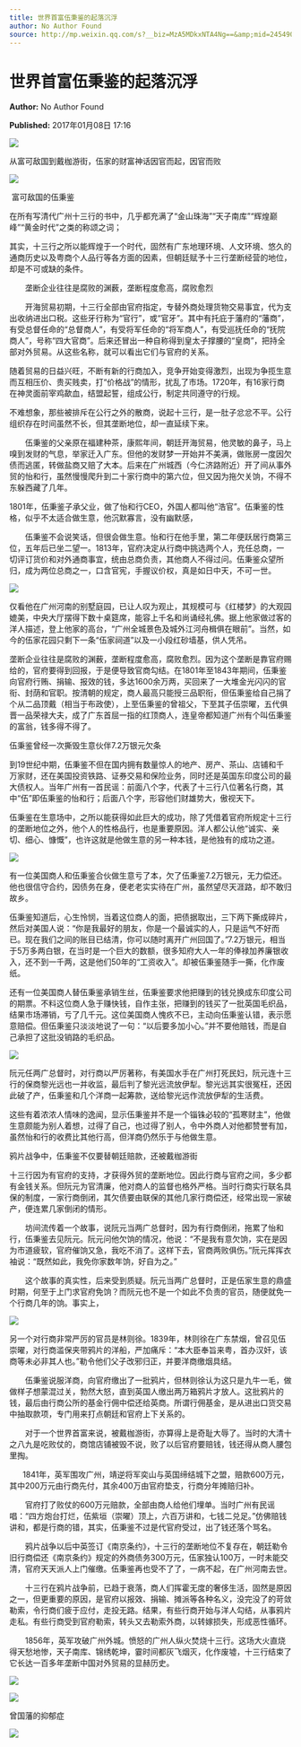 ```yaml
---
title: 世界首富伍秉鉴的起落沉浮
author: No Author Found
source: http://mp.weixin.qq.com/s?__biz=MzA5MDkxNTA4Ng==&amp;mid=2454905167&amp;idx=1&amp;sn=6500607680946d5c0db2f7364fcd44ca&amp;chksm=87a2292eb0d5a038c412d2000dab9cc3e3ea84abcc72d58d8263464a34a5854ce64d2b426218&poc_token=HJ_Do2ejHyO-wNZGG8Q1S8FdPgy1YBBEob-nUEme
---
```


# 世界首富伍秉鉴的起落沉浮

**Author:** No Author Found

**Published:** 2017年01月08日 17:16

![](http://mmbiz.qpic.cn/mmbiz_jpg/PJWG74pLsMY6VjSs8icl92DouG8adAGS0ibIkmicA6dYrXchQel1ic3LTtD572I9r9sbW2tOnBvpibgicAXRcdc4p5aA/0?wx_fmt=jpeg)

从富可敌国到戴枷游街，伍家的财富神话因官而起，因官而败

![](http://mmbiz.qpic.cn/mmbiz_jpg/PJWG74pLsMY4VQ1uY2vDCFBnNYZbic8poYbvmcVgdA4DyBIpibxdScjW6JzibxtQVpqLDHkg0xibicibJAXpJg5Y8wJA/0?wx_fmt=jpeg)



 富可敌国的伍秉鉴

在所有写清代广州十三行的书中，几乎都充满了“金山珠海”“天子南库”“辉煌巅峰”“黄金时代”之类的称颂之词；

其实，十三行之所以能辉煌于一个时代，固然有广东地理环境、人文环境、悠久的通商历史以及粤商个人品行等各方面的因素，但朝廷赋予十三行垄断经营的地位，却是不可或缺的条件。



　　垄断企业往往是腐败的渊薮，垄断程度愈高，腐败愈烈



　　开海贸易初期，十三行全部由官府指定，专替外商处理货物交易事宜，代为支出收纳进出口税。这些牙行称为“官行”，或“官牙”。其中有托庇于藩府的“藩商”，有受总督任命的“总督商人”，有受将军任命的“将军商人”，有受巡抚任命的“抚院商人”，号称“四大官商”。后来还冒出一种自称得到皇太子撑腰的“皇商”，把持全部对外贸易。从这些名称，就可以看出它们与官府的关系。

随着贸易的日益兴旺，不断有新的行商加入，竞争开始变得激烈，出现为争揽生意而互相压价、贵买贱卖，打“价格战”的情形，扰乱了市场。1720年，有16家行商在神灵面前宰鸡歃血，结盟起誓，组成公行，制定共同遵守的行规。

不难想象，那些被排斥在公行之外的散商，说起十三行，是一肚子忿忿不平。公行组织存在时间虽然不长，但其垄断地位，却一直延续下来。



　　伍秉鉴的父亲原在福建种茶，康熙年间，朝廷开海贸易，他灵敏的鼻子，马上嗅到发财的气息，举家迁入广东。但他的发财梦一开始并不美满，做账房一度因欠债而逃匿，转做盐商又赔了大本。后来在广州城西（今仁济路附近）开了间从事外贸的怡和行，虽然慢慢爬升到二十家行商中的第六位，但又因为拖欠关饷，不得不东躲西藏了几年。

1801年，伍秉鉴子承父业，做了怡和行CEO，外国人都叫他“浩官”。伍秉鉴的性格，似乎不太适合做生意，他沉默寡言，没有幽默感，



　　伍秉鉴不会说笑话，但很会做生意。怡和行在他手里，第二年便跃居行商第三位，五年后已坐二望一。1813年，官府决定从行商中挑选两个人，充任总商，一切评订货价和对外通商事宜，统由总商负责，其他商人不得过问。伍秉鉴众望所归，成为两位总商之一，口含官宪，手握议价权，真是如日中天，不可一世。

![](http://mmbiz.qpic.cn/mmbiz_jpg/PJWG74pLsMY4VQ1uY2vDCFBnNYZbic8pokTXQHpxJA0lFib16iawsRPiasMBNvQkGRLEgAQEt7zyROnKaBj7SeOgTA/0?wx_fmt=jpeg)

仅看他在广州河南的别墅庭园，已让人叹为观止，其规模可与《红楼梦》的大观园媲美，中央大厅摆得下数十桌筵席，能容上千名和尚诵经礼佛。据上他家做过客的洋人描述，登上他家的高台，“广州全城景色及城外江河舟楫俱在眼前”。当然，如今的伍家花园只剩下一条“伍家祠道”以及一小段红砂墙基，供人凭吊。

垄断企业往往是腐败的渊薮，垄断程度愈高，腐败愈烈。因为这个垄断是靠官府赐给的，官府要得到回报，于是便导致官商勾结。在1801年至1843年期间，伍秉鉴向官府行贿、捐输、报效的钱，多达1600余万两，买回来了一大堆金光闪闪的官衔、封荫和官职。按清朝的规定，商人最高只能授三品职衔，但伍秉鉴给自己捐了个从二品顶戴（相当于布政使），上至伍秉鉴的曾祖父，下至其子伍崇曜，五代俱晋一品荣禄大夫，成了广东首屈一指的红顶商人，连皇帝都知道广州有个叫伍秉鉴的富翁，钱多得不得了。

伍秉鉴曾经一次撕毁生意伙伴7.2万银元欠条

到19世纪中期，伍秉鉴不但在国内拥有数量惊人的地产、房产、茶山、店铺和千万家财，还在美国投资铁路、证券交易和保险业务，同时还是英国东印度公司的最大债权人。当年广州有一首民谣：前面八个字，代表了十三行八位著名行商，其中“伍”即伍秉鉴的怡和行；后面八个字，形容他们财雄势大，傲视天下。

伍秉鉴在生意场中，之所以能获得如此巨大的成功，除了凭借着官府所规定十三行的垄断地位之外，他个人的性格品行，也是重要原因。洋人都公认他“诚实、亲切、细心、慷慨”，也许这就是他做生意的另一种本钱，是他独有的成功之道。

![](http://mmbiz.qpic.cn/mmbiz_jpg/PJWG74pLsMY4VQ1uY2vDCFBnNYZbic8po9xiaqicHFbJufcfKibSIyw9jeWw0ycdOOw5mCcuJwzBIl9Ip6mWRzxaMw/0?wx_fmt=jpeg)

有一位美国商人和伍秉鉴合伙做生意亏了本，欠了伍秉鉴7.2万银元，无力偿还。他也很信守合约，因债务在身，便老老实实待在广州，虽然望尽天涯路，却不敢归故乡。

伍秉鉴知道后，心生怜悯，当着这位商人的面，把债据取出，三下两下撕成碎片，然后对美国人说：“你是我最好的朋友，你是一个最诚实的人，只是运气不好而已。现在我们之间的账目已结清，你可以随时离开广州回国了。”7.2万银元，相当于5万多两白银，在当时是一个巨大的数额，很多知府大人一年的俸禄加养廉银收入，还不到一千两，这是他们50年的“工资收入”。却被伍秉鉴随手一撕，化作废纸。

还有一位美国商人替伍秉鉴承销生丝，伍秉鉴要求他把赚到的钱兑换成东印度公司的期票。不料这位商人急于赚快钱，自作主张，把赚到的钱买了一批英国毛织品，结果市场滞销，亏了几千元。这位美国商人愧疚不已，主动向伍秉鉴认错，表示愿意赔偿。但伍秉鉴只淡淡地说了一句：“以后要多加小心。”并不要他赔钱，而是自己承担了这批没销路的毛织品。



![](http://mmbiz.qpic.cn/mmbiz_jpg/PJWG74pLsMY4VQ1uY2vDCFBnNYZbic8poUcOdOsOnp5O2xmXONDiauRq6PibHuvtAqTNwJ7UnEVYAJzc36BHLqIXw/0?wx_fmt=jpeg)

阮元任两广总督时，对行商以严厉著称，有美国水手在广州打死民妇，阮元连十三行的保商黎光远也一并收监，最后判了黎光远流放伊犁。黎光远其实很冤枉，还因此破了产，伍秉鉴和几个洋商一起筹款，送给黎光远作流放伊犁的生活费。

这些有着浓浓人情味的逸闻，显示伍秉鉴并不是一个锱铢必较的“孤寒财主”，他做生意颇能为别人着想，过得了自己，也过得了别人，令中外商人对他都赞誉有加，虽然怡和行的收费比其他行高，但洋商仍然乐于与他做生意。

鸦片战争中，伍秉鉴不仅要替朝廷赔款，还被戴枷游街

十三行因为有官府的支持，才获得外贸的垄断地位。因此行商与官府之间，多少都有金钱关系。但阮元为官清廉，他对商人的监督也格外严格。当时行商实行联名具保的制度，一家行商倒闭，其欠债要由联保的其他几家行商偿还，经常出现一家破产，便连累几家倒闭的情形。



　　坊间流传着一个故事，说阮元当两广总督时，因为有行商倒闭，拖累了怡和行，伍秉鉴去见阮元。阮元问他欠饷的情况，他说：“不是我有意欠饷，实在是因为市道疲软，官府催饷又急，我吃不消了。这样下去，官商两败俱伤。”阮元挥挥衣袖说：“既然如此，我免你家数年饷，好自为之。”



　　这个故事的真实性，后来受到质疑。阮元当两广总督时，正是伍家生意的鼎盛时期，何至于上门求官府免饷？而阮元也不是一个如此不负责的官员，随便就免一个行商几年的饷。事实上，



![](http://mmbiz.qpic.cn/mmbiz_jpg/PJWG74pLsMY4VQ1uY2vDCFBnNYZbic8poAxZnlAIOIWHAibmBeC2315xZ1kJ8BYKzxjGFN1axUtLSaCS1uib98AicA/0?wx_fmt=jpeg)

另一个对行商非常严厉的官员是林则徐。1839年，林则徐在广东禁烟，曾召见伍崇曜，对行商滥保夹带鸦片的洋船，严加痛斥：“本大臣奉旨来粤，首办汉奸，该商等未必非其人也。”勒令他们父子改邪归正，并要洋商缴烟具结。



　　伍秉鉴说服洋商，向官府缴出了一批鸦片，但林则徐认为这只是九牛一毛，做做样子想蒙混过关，勃然大怒，直到英国人缴出两万箱鸦片才放人。这批鸦片的钱，最后由行商公所的基金行佣中偿还给英商。所谓行佣基金，是从进出口货交易中抽取款项，专门用来打点朝廷和官府上下关系的。



　　对于一个世界首富来说，被戴枷游街，亦算得上是奇耻大辱了。当时的大清十之八九是吃败仗的，商馆店铺被毁不说，败了以后官府要赔钱，钱还得从商人腰包里掏。



      1841年，英军围攻广州，靖逆将军奕山与英国缔结城下之盟，赔款600万元，其中200万元由行商先付，其余400万由官府垫支，行商分年摊赔归补。



　　官府打了败仗的600万元赔款，全部由商人给他们埋单。当时广州有民谣唱：“四方炮台打烂，伍紫垣（崇曜）顶上，六百万讲和，七钱二兑足。”仿佛赔钱讲和，都是行商的错，其实，伍秉鉴不过是代官府受过，出了钱还落个骂名。



　　鸦片战争以后中英签订《南京条约》，十三行的垄断地位不复存在，朝廷勒令旧行商偿还《南京条约》规定的外商债务300万元，伍家独认100万，一时未能交清，官府天天派人上门催缴。伍秉鉴再也受不了了，一病不起，在广州河南去世。



　　十三行在鸦片战争前，已趋于衰落，商人们挥霍无度的奢侈生活，固然是原因之一，但更重要的原因，是官府以报效、捐输、摊派等各种名义，没完没了的苛敛勒索，令行商们疲于应付，走投无路。结果，有些行商开始与洋人勾结，从事鸦片走私。有些行商受到官府勒索，转头又去勒索外商，以转嫁损失，形成恶性循环。



　　1856年，英军攻破广州外城。愤怒的广州人纵火焚烧十三行。这场大火直烧得天愁地惨，天子南库、锦绣乾坤，霎时间都灰飞烟灭，化作废墟，十三行结束了它长达一百多年垄断中国对外贸易的显赫历史。

![](http://mmbiz.qpic.cn/mmbiz_gif/PJWG74pLsMYf2b50xFTbTsibmjv5gNVOx0WJKjAxnCMLPMTc6Ofg5xtQ4IbdOME8K4hNfnWUtQcdJXBQRWvkCwg/0?wx_fmt=gif)

![](http://mmbiz.qpic.cn/mmbiz_gif/PJWG74pLsMYf2b50xFTbTsibmjv5gNVOx0WJKjAxnCMLPMTc6Ofg5xtQ4IbdOME8K4hNfnWUtQcdJXBQRWvkCwg/0?wx_fmt=gif)

曾国藩的抑郁症

![](http://mmbiz.qpic.cn/mmbiz_jpg/PJWG74pLsMb6dK1ibnaNuvVVZIJnyKV9u0tlEicX8MhtQ8ndvcmaibREFrU45vDEl1Vfzc0xPVFSdic5Pc3pu7n9Cg/0?wx_fmt=jpeg)

